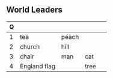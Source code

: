 ## World Leaders

Q   | &nbsp; | &nbsp; | &nbsp; | &nbsp;
--- | ---    | ---    | ---    | ---
1 | tea | peach |
2 | church | hill |
3 | chair | man | cat |
4 | England flag | | tree |
